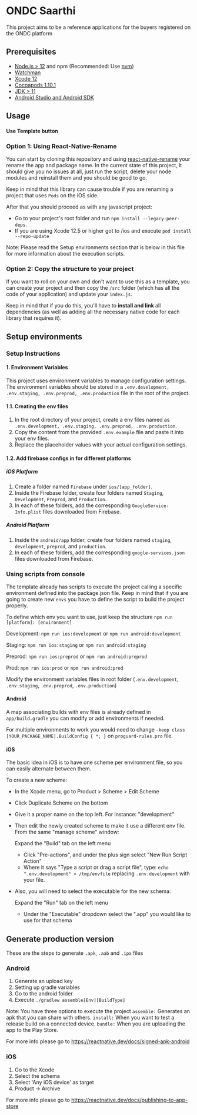 # ONDC Saarthi


This project aims to be a reference applications for the buyers registered on the ONDC platform

## Prerequisites

- [Node.js > 12](https://nodejs.org) and npm (Recommended: Use [nvm](https://github.com/nvm-sh/nvm))
- [Watchman](https://facebook.github.io/watchman)
- [Xcode 12](https://developer.apple.com/xcode)
- [Cocoapods 1.10.1](https://cocoapods.org)
- [JDK > 11](https://www.oracle.com/java/technologies/javase-jdk11-downloads.html)
- [Android Studio and Android SDK](https://developer.android.com/studio)

## Usage

#### Use Template button

### Option 1: Using React-Native-Rename

You can start by cloning this repository and using [react-native-rename](https://github.com/junedomingo/react-native-rename) your rename the app and package name. In the current state of this project, it should give you no issues at all, just run the script, delete your node modules and reinstall them and you should be good to go.

Keep in mind that this library can cause trouble if you are renaming a project that uses `Pods` on the iOS side.

After that you should proceed as with any javascript project:

- Go to your project's root folder and run `npm install --legacy-peer-deps`.
- If you are using Xcode 12.5 or higher got to /ios and execute `pod install --repo-update`

Note: Please read the Setup environments section that is below in this file for more information about the execution scripts.

### Option 2: Copy the structure to your project

If you want to roll on your own and don't want to use this as a template, you can create your project and then copy the `/src` folder (which has all the code of your application) and update your `index.js`.

Keep in mind that if you do this, you'll have to **install and link** all dependencies (as well as adding all the necessary native code for each library that requires it).

## Setup environments

### Setup Instructions

#### 1. Environment Variables

This project uses environment variables to manage configuration settings. The environment variables should be stored in a `.env.development, .env.staging, .env.preprod, .env.production` file in the root of the project.

#### 1.1. Creating the env files

1. In the root directory of your project, create a env files named as `.env.development, .env.staging, .env.preprod, .env.production`.
2. Copy the content from the provided `.env.example` file and paste it into your env files.
3. Replace the placeholder values with your actual configuration settings.

#### 1.2. Add firebase configs in for different platforms

##### iOS Platform
1. Create a folder named `Firebase` under `ios/[app_folder]`.
2. Inside the Firebase folder, create four folders named `Staging`, `Development`, `Preprod`, and `Production`.
3. In each of these folders, add the corresponding `GoogleService-Info.plist` files downloaded from Firebase.

##### Android Platform
1. Inside the `android/app` folder, create four folders named `staging`, `development`, `preprod`, and `production`.
2. In each of these folders, add the corresponding `google-services.json` files downloaded from Firebase.

### Using scripts from console

The template already has scripts to execute the project calling a specific environment defined into the package.json file. Keep in mind that if you are going to create new `envs` you have to define the script to build the project properly.

To define which env you want to use, just keep the structure 
`npm run [platform]: [environment]`

Development: `npm run ios:development` or `npm run android:development`

Staging: `npm run ios:staging` or `npm run android:staging`

Preprod: `npm run ios:preprod` or `npm run android:preprod`

Prod: `npm run ios:prod` or `npm run android:prod`

Modify the environment variables files in root folder (`.env.development`, `.env.staging`, `.env.preprod`, `.env.production`)


#### Android

A map associating builds with env files is already defined in `app/build.gradle` you can modify or add environments if needed.

For multiple environments to work you would need to change `-keep class [YOUR_PACKAGE_NAME].BuildConfig { *; }` on `proguard-rules.pro` file.

#### iOS

The basic idea in iOS is to have one scheme per environment file, so you can easily alternate between them.

To create a new scheme:

- In the Xcode menu, go to Product > Scheme > Edit Scheme
- Click Duplicate Scheme on the bottom
- Give it a proper name on the top left. For instance: "development"
- Then edit the newly created scheme to make it use a different env file. From the same "manage scheme" window:

  Expand the "Build" tab on the left menu
  - Click "Pre-actions", and under the plus sign select "New Run Script Action"
  - Where it says "Type a script or drag a script file", type: `echo ".env.development" > /tmp/envfile` replacing `.env.development` with your file.
- Also, you will need to select the executable for the new schema:

  Expand the "Run" tab on the left menu
  - Under the "Executable" dropdown select the ".app" you would like to use for that schema

## Generate production version

These are the steps to generate `.apk`, `.aab` and `.ipa` files

### Android

1. Generate an upload key
2. Setting up gradle variables
3. Go to the android folder
4. Execute `./gradlew assemble[Env][BuildType]`

Note: You have three options to execute the project
`assemble:` Generates an apk that you can share with others.
`install:` When you want to test a release build on a connected device.
`bundle:` When you are uploading the app to the Play Store.

For more info please go to https://reactnative.dev/docs/signed-apk-android

### iOS

1. Go to the Xcode
2. Select the schema
3. Select 'Any iOS device' as target
4. Product -> Archive

For more info please go to https://reactnative.dev/docs/publishing-to-app-store
